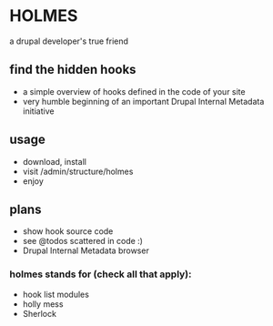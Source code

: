 # HOLMES

a drupal developer's true friend

## find the hidden hooks
* a simple overview of hooks defined in the code of your site
* very humble beginning of an important Drupal Internal Metadata initiative

## usage
* download, install
* visit /admin/structure/holmes
* enjoy

## plans
* show hook source code
* see @todos scattered in code :)
* Drupal Internal Metadata browser

### holmes stands for (check all that apply):
* hook list modules
* holly mess
* Sherlock
